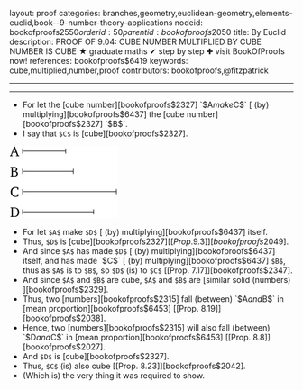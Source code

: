 layout: proof
categories: branches,geometry,euclidean-geometry,elements-euclid,book--9-number-theory-applications
nodeid: bookofproofs$2550
orderid: 50
parentid: bookofproofs$2050
title: By Euclid
description: PROOF OF 9.04: CUBE NUMBER MULTIPLIED BY CUBE NUMBER IS CUBE &#9733; graduate maths &#10004; step by step &#10010; visit BookOfProofs now!
references: bookofproofs$6419
keywords: cube,multiplied,number,proof
contributors: bookofproofs,@fitzpatrick

---


---

* For let the [cube number][bookofproofs$2327] `$A$` make `$C$` [ (by) multiplying][bookofproofs$6437] the [cube number][bookofproofs$2327] `$B$`.
* I say that `$C$` is [cube][bookofproofs$2327].

![fig04e](https://github.com/bookofproofs/bookofproofs.github.io/blob/main/_sources/_assets/images/euclid/Book09/fig04e.png?raw=true)

* For let `$A$` make `$D$` [ (by) multiplying][bookofproofs$6437] itself.
* Thus, `$D$` is [cube][bookofproofs$2327] [[Prop. 9.3]][bookofproofs$2049].
* And since `$A$` has made `$D$` [ (by) multiplying][bookofproofs$6437] itself, and has made `$C$` [ (by) multiplying][bookofproofs$6437] `$B$`, thus as `$A$` is to `$B$`, so `$D$` (is) to `$C$` [[Prop. 7.17]][bookofproofs$2347].
* And since `$A$` and `$B$` are cube, `$A$` and `$B$` are [similar solid (numbers) ][bookofproofs$2329].
* Thus, two [numbers][bookofproofs$2315] fall (between) `$A$` and `$B$` in [mean proportion][bookofproofs$6453] [[Prop. 8.19]][bookofproofs$2038].
* Hence, two [numbers][bookofproofs$2315] will also fall (between) `$D$` and `$C$` in [mean proportion][bookofproofs$6453] [[Prop. 8.8]][bookofproofs$2027].
* And `$D$` is [cube][bookofproofs$2327].
* Thus, `$C$` (is) also cube [[Prop. 8.23]][bookofproofs$2042].
* (Which is) the very thing it was required to show.
